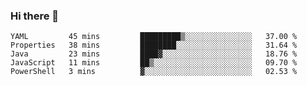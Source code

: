 ### Hi there 👋


<!--START_SECTION:waka-->
```text
YAML         45 mins         █████████▒░░░░░░░░░░░░░░░   37.00 % 
Properties   38 mins         ████████░░░░░░░░░░░░░░░░░   31.64 % 
Java         23 mins         ████▓░░░░░░░░░░░░░░░░░░░░   18.76 % 
JavaScript   11 mins         ██▒░░░░░░░░░░░░░░░░░░░░░░   09.70 % 
PowerShell   3 mins          ▓░░░░░░░░░░░░░░░░░░░░░░░░   02.53 % 
```
<!--END_SECTION:waka-->

<!--
**ssrahul96/ssrahul96** is a ✨ _special_ ✨ repository because its `README.md` (this file) appears on your GitHub profile.

Here are some ideas to get you started:

- 🔭 I’m currently working on ...
- 🌱 I’m currently learning ...
- 👯 I’m looking to collaborate on ...
- 🤔 I’m looking for help with ...
- 💬 Ask me about ...
- 📫 How to reach me: ...
- 😄 Pronouns: ...
- ⚡ Fun fact: ...
-->
